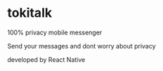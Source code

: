 # tokitalk
100% privacy mobile messenger

Send your messages and dont worry about privacy

developed by React Native
